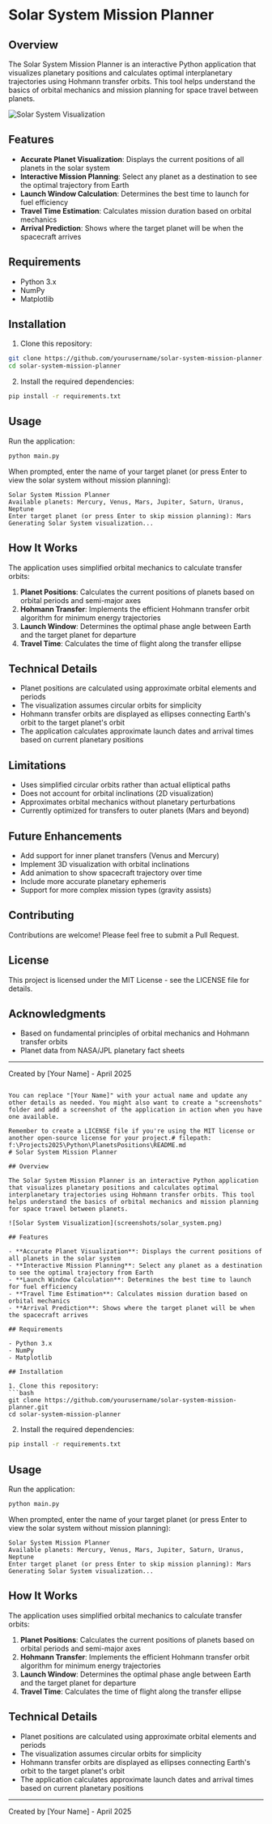 # Solar System Mission Planner

## Overview

The Solar System Mission Planner is an interactive Python application that visualizes planetary positions and calculates optimal interplanetary trajectories using Hohmann transfer orbits. This tool helps understand the basics of orbital mechanics and mission planning for space travel between planets.

![Solar System Visualization](screenshots/solar_system.png)

## Features

- **Accurate Planet Visualization**: Displays the current positions of all planets in the solar system
- **Interactive Mission Planning**: Select any planet as a destination to see the optimal trajectory from Earth
- **Launch Window Calculation**: Determines the best time to launch for fuel efficiency
- **Travel Time Estimation**: Calculates mission duration based on orbital mechanics
- **Arrival Prediction**: Shows where the target planet will be when the spacecraft arrives

## Requirements

- Python 3.x
- NumPy
- Matplotlib

## Installation

1. Clone this repository:
```bash
git clone https://github.com/yourusername/solar-system-mission-planner.git
cd solar-system-mission-planner
```

2. Install the required dependencies:
```bash
pip install -r requirements.txt
```

## Usage

Run the application:
```bash
python main.py
```

When prompted, enter the name of your target planet (or press Enter to view the solar system without mission planning):

```
Solar System Mission Planner
Available planets: Mercury, Venus, Mars, Jupiter, Saturn, Uranus, Neptune
Enter target planet (or press Enter to skip mission planning): Mars
Generating Solar System visualization...
```

## How It Works

The application uses simplified orbital mechanics to calculate transfer orbits:

1. **Planet Positions**: Calculates the current positions of planets based on orbital periods and semi-major axes
2. **Hohmann Transfer**: Implements the efficient Hohmann transfer orbit algorithm for minimum energy trajectories
3. **Launch Window**: Determines the optimal phase angle between Earth and the target planet for departure
4. **Travel Time**: Calculates the time of flight along the transfer ellipse

## Technical Details

- Planet positions are calculated using approximate orbital elements and periods
- The visualization assumes circular orbits for simplicity
- Hohmann transfer orbits are displayed as ellipses connecting Earth's orbit to the target planet's orbit
- The application calculates approximate launch dates and arrival times based on current planetary positions

## Limitations

- Uses simplified circular orbits rather than actual elliptical paths
- Does not account for orbital inclinations (2D visualization)
- Approximates orbital mechanics without planetary perturbations
- Currently optimized for transfers to outer planets (Mars and beyond)

## Future Enhancements

- Add support for inner planet transfers (Venus and Mercury)
- Implement 3D visualization with orbital inclinations
- Add animation to show spacecraft trajectory over time
- Include more accurate planetary ephemeris
- Support for more complex mission types (gravity assists)

## Contributing

Contributions are welcome! Please feel free to submit a Pull Request.

## License

This project is licensed under the MIT License - see the LICENSE file for details.

## Acknowledgments

- Based on fundamental principles of orbital mechanics and Hohmann transfer orbits
- Planet data from NASA/JPL planetary fact sheets

---

Created by [Your Name] - April 2025
```

You can replace "[Your Name]" with your actual name and update any other details as needed. You might also want to create a "screenshots" folder and add a screenshot of the application in action when you have one available.

Remember to create a LICENSE file if you're using the MIT license or another open-source license for your project.# filepath: f:\Projects2025\Python\PlanetsPositions\README.md
# Solar System Mission Planner

## Overview

The Solar System Mission Planner is an interactive Python application that visualizes planetary positions and calculates optimal interplanetary trajectories using Hohmann transfer orbits. This tool helps understand the basics of orbital mechanics and mission planning for space travel between planets.

![Solar System Visualization](screenshots/solar_system.png)

## Features

- **Accurate Planet Visualization**: Displays the current positions of all planets in the solar system
- **Interactive Mission Planning**: Select any planet as a destination to see the optimal trajectory from Earth
- **Launch Window Calculation**: Determines the best time to launch for fuel efficiency
- **Travel Time Estimation**: Calculates mission duration based on orbital mechanics
- **Arrival Prediction**: Shows where the target planet will be when the spacecraft arrives

## Requirements

- Python 3.x
- NumPy
- Matplotlib

## Installation

1. Clone this repository:
```bash
git clone https://github.com/yourusername/solar-system-mission-planner.git
cd solar-system-mission-planner
```

2. Install the required dependencies:
```bash
pip install -r requirements.txt
```

## Usage

Run the application:
```bash
python main.py
```

When prompted, enter the name of your target planet (or press Enter to view the solar system without mission planning):

```
Solar System Mission Planner
Available planets: Mercury, Venus, Mars, Jupiter, Saturn, Uranus, Neptune
Enter target planet (or press Enter to skip mission planning): Mars
Generating Solar System visualization...
```

## How It Works

The application uses simplified orbital mechanics to calculate transfer orbits:

1. **Planet Positions**: Calculates the current positions of planets based on orbital periods and semi-major axes
2. **Hohmann Transfer**: Implements the efficient Hohmann transfer orbit algorithm for minimum energy trajectories
3. **Launch Window**: Determines the optimal phase angle between Earth and the target planet for departure
4. **Travel Time**: Calculates the time of flight along the transfer ellipse

## Technical Details

- Planet positions are calculated using approximate orbital elements and periods
- The visualization assumes circular orbits for simplicity
- Hohmann transfer orbits are displayed as ellipses connecting Earth's orbit to the target planet's orbit
- The application calculates approximate launch dates and arrival times based on current planetary positions

---

Created by [Your Name] - April 2025

